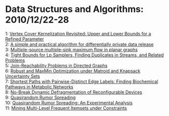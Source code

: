 # Data Structures and Algorithms: 2010/12/22-28  
1: [Vertex Cover Kernelization Revisited: Upper and Lower Bounds for a  Refined Parameter](https://doi.org/10.48550/arXiv.1012.4701)  
2: [A simple and practical algorithm for differentially private data release](https://doi.org/10.48550/arXiv.1012.4763)  
3: [Multiple-source multiple-sink maximum flow in planar graphs](https://doi.org/10.48550/arXiv.1012.4767)  
4: [Tight Bounds for Lp Samplers, Finding Duplicates in Streams, and Related  Problems](https://doi.org/10.48550/arXiv.1012.4889)  
5: [Join-Reachability Problems in Directed Graphs](https://doi.org/10.48550/arXiv.1012.4938)  
6: [Robust and MaxMin Optimization under Matroid and Knapsack Uncertainty  Sets](https://doi.org/10.48550/arXiv.1012.4962)  
7: [Shortest Paths with Pairwise-Distinct Edge Labels: Finding Biochemical  Pathways in Metabolic Networks](https://doi.org/10.48550/arXiv.1012.5024)  
8: [No-Break Dynamic Defragmentation of Reconfigurable Devices](https://doi.org/10.48550/arXiv.1012.5330)  
9: [Quasirandom Rumor Spreading](https://doi.org/10.48550/arXiv.1012.5351)  
10: [Quasirandom Rumor Spreading: An Experimental Analysis](https://doi.org/10.48550/arXiv.1012.5357)  
11: [Mining Multi-Level Frequent Itemsets under Constraints](https://doi.org/10.48550/arXiv.1012.5546)  